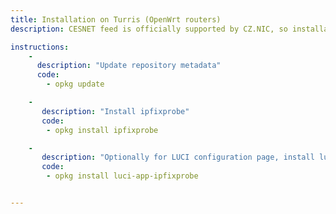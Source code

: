 ```yaml
---
title: Installation on Turris (OpenWrt routers)
description: CESNET feed is officially supported by CZ.NIC, so installation on Turris devices is easy! Contrary for other OpenWrt devices, it is most likely necessary to compile a package; see our <a href="">NEMEA-OpenWrt feed</a> for more details or contact us.  Installation on Turris can be done via SSH, which is described bellow, or using LUCI intuitive interface.

instructions: 
    - 
      description: "Update repository metadata"
      code:
        - opkg update

    - 
       description: "Install ipfixprobe"
       code: 
        - opkg install ipfixprobe

    -
       description: "Optionally for LUCI configuration page, install luci-app-ipfixprobe"
       code:
        - opkg install luci-app-ipfixprobe


---
```



